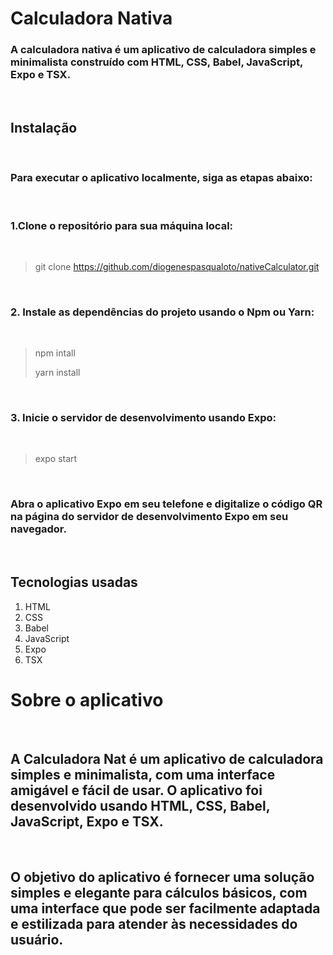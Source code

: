 # Calculadora Nativa

### A calculadora nativa é um aplicativo de calculadora simples e minimalista construído com HTML, CSS, Babel, JavaScript, Expo e TSX.
<br>

## Instalação

<br>

### Para executar o aplicativo localmente, siga as etapas abaixo:

<br>

### 1.Clone o repositório para sua máquina local:

<br>

> git clone https://github.com/diogenespasqualoto/nativeCalculator.git

<br>

### 2. Instale as dependências do projeto usando o Npm ou  Yarn:

<br>

>
> npm intall
> 
> yarn install
>

<br>

### 3. Inicie o servidor de desenvolvimento usando Expo:

<br>

>
> expo start
>

<br>

### Abra o aplicativo Expo em seu telefone e digitalize o código QR na página do servidor de desenvolvimento Expo em seu navegador.

<br>

## Tecnologias usadas

1. HTML
1. CSS
1. Babel
1. JavaScript
1. Expo
1. TSX


# Sobre o aplicativo

<br>

## A Calculadora Nat é um aplicativo de calculadora simples e minimalista, com uma interface amigável e fácil de usar. O aplicativo foi desenvolvido usando HTML, CSS, Babel, JavaScript, Expo e TSX. 

<br>

## O objetivo do aplicativo é fornecer uma solução simples e elegante para cálculos básicos, com uma interface que pode ser facilmente adaptada e estilizada para atender às necessidades do usuário.
